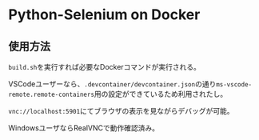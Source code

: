 # Python-Selenium on Docker

## 使用方法

`build.sh`を実行すれば必要なDockerコマンドが実行される。

VSCodeユーザーなら、`.devcontainer/devcontainer.json`の通り`ms-vscode-remote.remote-containers`用の設定ができているため利用されたし。

`vnc://localhost:5901`にてブラウザの表示を見ながらデバッグが可能。

WindowsユーザならRealVNCで動作確認済み。
